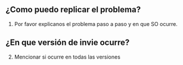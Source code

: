 ## ¿Como puedo replicar el problema?

1. Por favor explicanos el problema paso a paso y en que SO ocurre.

## ¿En que versión de invie ocurre?

2. Mencionar si ocurre en todas las versiones
